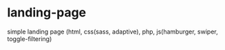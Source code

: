 # landing-page
simple landing page (html, css(sass, adaptive), php, js(hamburger, swiper, toggle-filtering) 
